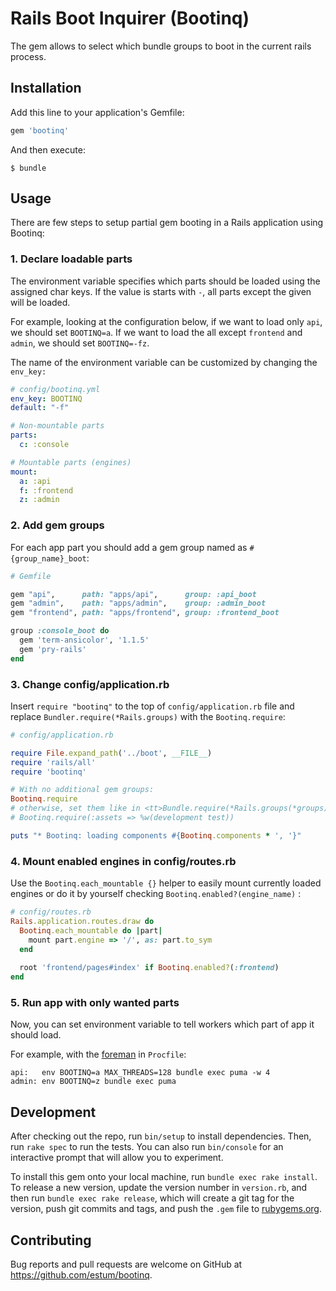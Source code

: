 # Rails Boot Inquirer (Bootinq)

The gem allows to select which bundle groups to boot in the current rails process.

## Installation

Add this line to your application's Gemfile:

```ruby
gem 'bootinq'
```

And then execute:

    $ bundle


## Usage

There are few steps to setup partial gem booting in a Rails application using Bootinq:

### 1. Declare loadable parts

The environment variable specifies which parts should be loaded using the assigned char keys. If the value is starts with `-`, all parts except the given will be loaded.

For example, looking at the configuration below, if we want to load only `api`, we should set `BOOTINQ=a`. If we want to load the all except `frontend` and `admin`, we should set `BOOTINQ=-fz`.

The name of the environment variable can be customized by changing the `env_key:`

```yaml
# config/bootinq.yml
env_key: BOOTINQ
default: "-f"

# Non-mountable parts
parts:
  c: :console

# Mountable parts (engines)
mount:
  a: :api
  f: :frontend
  z: :admin
```

### 2. Add gem groups

For each app part you should add a gem group named as `#{group_name}_boot`:

```ruby
# Gemfile

gem "api",      path: "apps/api",      group: :api_boot
gem "admin",    path: "apps/admin",    group: :admin_boot
gem "frontend", path: "apps/frontend", group: :frontend_boot

group :console_boot do
  gem 'term-ansicolor', '1.1.5'
  gem 'pry-rails'
end
```

### 3. Change config/application.rb

Insert `require "bootinq"` to the top of `config/application.rb` file and replace `Bundler.require(*Rails.groups)` with the `Bootinq.require`:

```ruby
# config/application.rb

require File.expand_path('../boot', __FILE__)
require 'rails/all'
require 'bootinq'

# With no additional gem groups:
Bootinq.require
# otherwise, set them like in <tt>Bundle.require(*Rails.groups(*groups))</tt>:
# Bootinq.require(:assets => %w(development test))

puts "* Bootinq: loading components #{Bootinq.components * ', '}"
```

### 4. Mount enabled engines in config/routes.rb

Use the `Bootinq.each_mountable {}` helper to easily mount currently loaded engines or do it by yourself checking `Bootinq.enabled?(engine_name)` :

```ruby
# config/routes.rb
Rails.application.routes.draw do
  Bootinq.each_mountable do |part|
    mount part.engine => '/', as: part.to_sym
  end
  
  root 'frontend/pages#index' if Bootinq.enabled?(:frontend)
end
```

### 5. Run app with only wanted parts

Now, you can set environment variable to tell workers which part of app it should load.

For example, with the [foreman](https://github.com/ddollar/foreman) in `Procfile`:

```
api:   env BOOTINQ=a MAX_THREADS=128 bundle exec puma -w 4
admin: env BOOTINQ=z bundle exec puma
```

## Development

After checking out the repo, run `bin/setup` to install dependencies. Then, run `rake spec` to run the tests. You can also run `bin/console` for an interactive prompt that will allow you to experiment.

To install this gem onto your local machine, run `bundle exec rake install`. To release a new version, update the version number in `version.rb`, and then run `bundle exec rake release`, which will create a git tag for the version, push git commits and tags, and push the `.gem` file to [rubygems.org](https://rubygems.org).

## Contributing

Bug reports and pull requests are welcome on GitHub at https://github.com/estum/bootinq.
